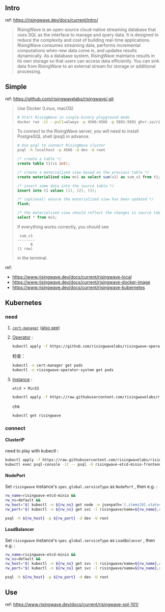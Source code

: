 
## Intro

ref: https://risingwave.dev/docs/current/intro/

> RisingWave is an open-source cloud-native streaming database that uses SQL as the interface to manage and query data. It is designed to reduce the complexity and cost of building real-time applications. RisingWave consumes streaming data, performs incremental computations when new data come in, and updates results dynamically. As a database system, RisingWave maintains results in its own storage so that users can access data efficiently. You can sink data from RisingWave to an external stream for storage or additional processing.

## Simple

ref: https://github.com/risingwavelabs/risingwave/.git

> Use Docker (Linux, macOS)
> 
> ~~~ sh
> # Start RisingWave in single-binary playground mode
> docker run -it --pull=always -p 4566:4566 -p 5691:5691 ghcr.io/risingwavelabs/risingwave:v0.1.13 playground
> ~~~
> 

> To connect to the RisingWave server, you will need to install PostgreSQL shell (psql) in advance.
> 
> ~~~ sh
> # Use psql to connect RisingWave cluster
> psql -h localhost -p 4566 -d dev -U root
> ~~~
> 
> ~~~ sql
> /* create a table */
> create table t1(v1 int);
> 
> /* create a materialized view based on the previous table */
> create materialized view mv1 as select sum(v1) as sum_v1 from t1;
> 
> /* insert some data into the source table */
> insert into t1 values (1), (2), (3);
> 
> /* (optional) ensure the materialized view has been updated */
> flush;
> 
> /* the materialized view should reflect the changes in source table */
> select * from mv1;
> ~~~
> 
> If everything works correctly, you should see
> 
> ~~~
>  sum_v1
> --------
>       6
> (1 row)
> ~~~
> 
> in the terminal.
> 

ref:

- https://www.risingwave.dev/docs/current/risingwave-local
- https://www.risingwave.dev/docs/current/risingwave-docker-image
- https://www.risingwave.dev/docs/current/risingwave-kubernetes

## Kubernetes

### need

1.  [`cert-manager`](https://cert-manager.io/docs/installation/) ([also see](../cert-manager-note))
    
2.  [Operator](https://github.com/risingwavelabs/risingwave-operator.git) :
    
    ~~~ sh
    kubectl apply -f https://github.com/risingwavelabs/risingwave-operator/releases/latest/download/risingwave-operator.yaml
    ~~~
    
    检查：
    
    ~~~ sh
    kubectl -n cert-manager get pods
    kubectl -n risingwave-operator-system get pods
    ~~~
    
3.  [Instance](https://github.com/risingwavelabs/risingwave.git) :
    
    `etcd + MinIO`
    
    ~~~ sh
    kubectl apply -f https://raw.githubusercontent.com/risingwavelabs/risingwave-operator/main/examples/risingwave/risingwave-etcd-minio.yaml
    ~~~
    
    chk
    
    ~~~ sh
    kubectl get risingwave
    ~~~
    

### connect

#### ClusterIP

need to play with kubectl :

~~~ sh
kubectl apply -f https://raw.githubusercontent.com/risingwavelabs/risingwave-operator/main/examples/psql/psql-console.yaml
kubectl exec psql-console -it -- psql -h risingwave-etcd-minio-frontend -p 4567 -d dev -U root
~~~

#### NodePort

Set `risingwave` instance's `spec.global.serviceType` as `NodePort` , then e.g. :

~~~ sh
rw_name=risingwave-etcd-minio &&
rw_ns=default &&
rw_host="$( kubectl -n ${rw_ns} get node -o jsonpath='{.items[0].status.addresses[?(@.type=="InternalIP")].address}' )" &&
rw_port="$( kubectl -n ${rw_ns} get svc -l risingwave/name=${rw_name},risingwave/component=frontend -o jsonpath='{.items[0].spec.ports[0].nodePort}' )" &&

psql -h ${rw_host} -p ${rw_port} -d dev -U root
~~~

#### LoadBalancer

Set `risingwave` instance's `spec.global.serviceType` as `LoadBalancer` , then e.g. :

~~~ sh
rw_name=risingwave-etcd-minio &&
rw_ns=default &&
rw_host="$( kubectl -n ${rw_ns} get svc -l risingwave/name=${rw_name},risingwave/component=frontend -o jsonpath='{.items[0].status.loadBalancer.ingress[0].ip}' )" &&
rw_port="$( kubectl -n ${rw_ns} get svc -l risingwave/name=${rw_name},risingwave/component=frontend -o jsonpath='{.items[0].spec.ports[0].port}' )" &&

psql -h ${rw_host} -p ${rw_port} -d dev -U root
~~~

## Use

ref: https://www.risingwave.dev/docs/current/risingwave-sql-101/



